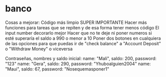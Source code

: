 # banco
Cosas a mejorar:
Código más limpio SUPER IMPORTANTE 
Hacer más funciones para tareas que se repiten y de esa forma tener menos código
El input number decorarlo mejor
Hacer que no te deje ni poner numeros si esté superaría el saldo a 990 o menor a 10 
Poner dos botones en cualquiera de las opciones para que puedas ir de "check balance" a "Account Deposit" o "Withdraw Money" o viceversa


Contraseñas, nombres y saldo inicial: 
name: "Mali", saldo: 200, password: "123"
name: "Gera", saldo: 290, password: "Yhuboalguien2004"
name: "Maui", saldo: 67, password: "Nosequemasponer1"
